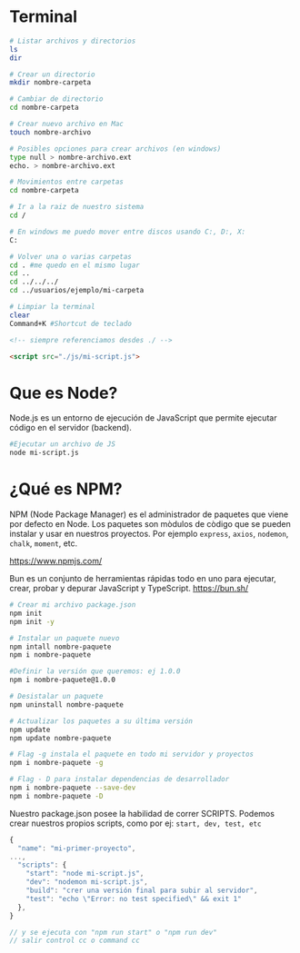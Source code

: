 # Terminal

```bash
# Listar archivos y directorios
ls
dir

# Crear un directorio 
mkdir nombre-carpeta

# Cambiar de directorio
cd nombre-carpeta

# Crear nuevo archivo en Mac
touch nombre-archivo

# Posibles opciones para crear archivos (en windows)
type null > nombre-archivo.ext
echo. > nombre-archivo.ext

# Movimientos entre carpetas 
cd nombre-carpeta

# Ir a la raiz de nuestro sistema
cd /

# En windows me puedo mover entre discos usando C:, D:, X:  
C:

# Volver una o varias carpetas 
cd . #me quedo en el mismo lugar
cd ..
cd ../../../
cd ../usuarios/ejemplo/mi-carpeta

# Limpiar la terminal
clear
Command+K #Shortcut de teclado


```


```html
<!-- siempre referenciamos desdes ./ -->

<script src="./js/mi-script.js">
```

# Que es Node? 

Node.js es un entorno de ejecución de JavaScript que permite ejecutar código en el servidor (backend). 

```bash
#Ejecutar un archivo de JS
node mi-script.js

```

# ¿Qué es NPM?

NPM (Node Package Manager) es el administrador de paquetes que viene por defecto en Node. Los paquetes son mòdulos de còdigo que se pueden instalar y usar en nuestros proyectos. Por ejemplo `express`, `axios`, `nodemon`, `chalk`, `moment`, etc. 

https://www.npmjs.com/

Bun es un conjunto de herramientas rápidas todo en uno para ejecutar, crear, probar y depurar JavaScript y TypeScript. 
https://bun.sh/


```bash
# Crear mi archivo package.json
npm init
npm init -y

# Instalar un paquete nuevo
npm intall nombre-paquete
npm i nombre-paquete

#Definir la versión que queremos: ej 1.0.0
npm i nombre-paquete@1.0.0

# Desistalar un paquete
npm uninstall nombre-paquete

# Actualizar los paquetes a su última versión
npm update
npm update nombre-paquete

# Flag -g instala el paquete en todo mi servidor y proyectos 
npm i nombre-paquete -g

# Flag - D para instalar dependencias de desarrollador 
npm i nombre-paquete --save-dev
npm i nombre-paquete -D
```

Nuestro package.json posee la habilidad de correr SCRIPTS.
Podemos crear nuestros propios scripts, como por ej: `start, dev, test, etc`

```js
{
  "name": "mi-primer-proyecto",
...,
  "scripts": {
    "start": "node mi-script.js",
    "dev": "nodemon mi-script.js",
    "build": "crer una versión final para subir al servidor",
    "test": "echo \"Error: no test specified\" && exit 1"
  },
}

// y se ejecuta con "npm run start" o "npm run dev"
// salir control cc o command cc
```

